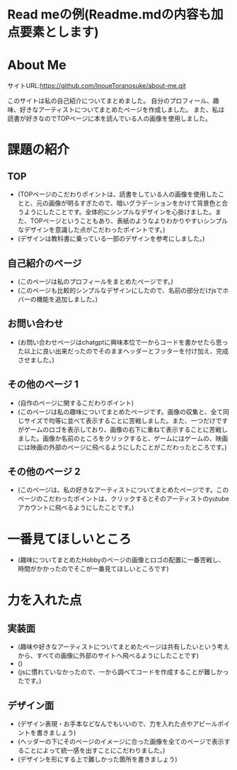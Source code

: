 # Read meの例(Readme.mdの内容も加点要素とします)

# About Me 

サイトURL:https://github.com/InoueToranosuke/about-me.git

このサイトは私の自己紹介についてまとめました。
自分のプロフィール、趣味、好きなアーティストについてまとめたページを作成しました。
また、私は読書が好きなのでTOPページに本を読んでいる人の画像を使用しました。


# 課題の紹介

## TOP

- (TOPページのこだわりポイントは、読書をしている人の画像を使用したことと、元の画像が明るすぎたので、暗いグラデーションをかけて背景色と合うようにしたことです。全体的にシンプルなデザインを心掛けました。また、TOPページということもあり、表紙のようなよりわかりやすいシンプルなデザインを意識した点がこだわったポイントです。)
- (デザインは教科書に乗っている一部のデザインを参考にしました。)

## 自己紹介のページ

- (このページは私のプロフィールをまとめたページです。)
- (このページも比較的シンプルなデザインにしたので、名前の部分だけjsでホバーの機能を追加しました。)

## お問い合わせ

- (お問い合わせページはchatgptに興味本位で一からコードを書かせたら思った以上に良い出来だったのでそのままヘッダーとフッターを付け加え、完成させました。)

## その他のページ 1

- (自作のページに関するこだわりポイント)
- (このページは私の趣味についてまとめたページです。画像の収集と、全て同じサイズで均等に並べて表示することに苦戦しました。また、一つだけですがゲームのロゴを表示しており、画像の右下に重ねて表示することに苦戦しました。画像か名前のところをクリックすると、ゲームにはゲームの、映画には映画の外部のページに飛べるようにしたことがこだわったところです。)

## その他のページ 2

- (このページは、私の好きなアーティストについてまとめたページです。このページのこだわったポイントは、クリックするとそのアーティストのyutubeアカウントに飛べるようにしたことです。)

# 一番見てほしいところ

- (趣味についてまとめたHobbyのページの画像とロゴの配置に一番苦戦し、時間がかかったのでそこが一番見てほしいところです)

# 力を入れた点

## 実装面

- (趣味や好きなアーティストについてまとめたページは共有したいという考えから、すべての画像に外部のサイトへ飛べるようにしたことです)
- ()
- (jsに慣れていなかったので、一から調べてコードを作成することが難しかったです。)

## デザイン面

- (デザイン表現・お手本などなんでもいいので、力を入れた点やアピールポイントを書きましょう)
- (ヘッダーの下にそのページのイメージに合った画像を全てのページで表示することによって統一感を出すことにこだわりました。)
- (デザインを形にする上で難しかった箇所を書きましょう)
